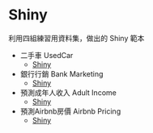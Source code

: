 # Shiny 
利用四組練習用資料集，做出的 Shiny 範本

+ 二手車 UsedCar
  - <a href="https://github.com/rladiestaipei/Azureml-shiny-app/tree/master/Practice_Shiny/Used_Car"> Shiny </a>
+ 銀行行銷 Bank Marketing
  - <a href="https://github.com/rladiestaipei/Azureml-shiny-app/tree/master/Practice_Shiny/Bank_Marketing"> Shiny </a>
+ 預測成年人收入 Adult Income
  - <a href="https://github.com/rladiestaipei/Azureml-shiny-app/tree/master/Practice_Shiny/Adult_Income"> Shiny </a>
+ 預測Airbnb房價 Airbnb Pricing
  - <a href="https://github.com/rladiestaipei/Azureml-shiny-app/tree/master/Practice_Shiny/Shiny_Airbnb"> Shiny </a>
